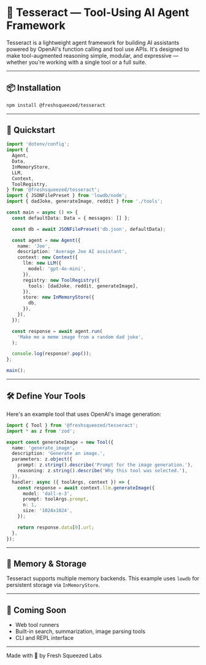 # 🧠 Tesseract — Tool-Using AI Agent Framework

Tesseract is a lightweight agent framework for building AI assistants powered by OpenAI's function calling and tool use APIs. It's designed to make tool-augmented reasoning simple, modular, and expressive — whether you're working with a single tool or a full suite.

---

## 📦 Installation

```bash
npm install @freshsqueezed/tesseract
```

---

## 🚀 Quickstart

```ts
import 'dotenv/config';
import {
  Agent,
  Data,
  InMemoryStore,
  LLM,
  Context,
  ToolRegistry,
} from '@freshsqueezed/tesseract';
import { JSONFilePreset } from 'lowdb/node';
import { dadJoke, generateImage, reddit } from './tools';

const main = async () => {
  const defaultData: Data = { messages: [] };

  const db = await JSONFilePreset('db.json', defaultData);

  const agent = new Agent({
    name: 'Joe',
    description: 'Average Joe AI assistant',
    context: new Context({
      llm: new LLM({
        model: 'gpt-4o-mini',
      }),
      registry: new ToolRegistry({
        tools: [dadJoke, reddit, generateImage],
      }),
      store: new InMemoryStore({
        db,
      }),
    }),
  });

  const response = await agent.run(
    'Make me a meme image from a random dad joke',
  );

  console.log(response?.pop());
};

main();
```

---

## 🛠 Define Your Tools

Here's an example tool that uses OpenAI's image generation:

```ts
import { Tool } from '@freshsqueezed/tesseract';
import * as z from 'zod';

export const generateImage = new Tool({
  name: 'generate_image',
  description: 'Generate an image.',
  parameters: z.object({
    prompt: z.string().describe('Prompt for the image generation.'),
    reasoning: z.string().describe('Why this tool was selected.'),
  }),
  handler: async ({ toolArgs, context }) => {
    const response = await context.llm.generateImage({
      model: 'dall-e-3',
      prompt: toolArgs.prompt,
      n: 1,
      size: '1024x1024',
    });

    return response.data[0].url;
  },
});
```

---

## 💾 Memory & Storage

Tesseract supports multiple memory backends. This example uses `lowdb` for persistent storage via `InMemoryStore`.

---

## 🧪 Coming Soon

- Web tool runners
- Built-in search, summarization, image parsing tools
- CLI and REPL interface

---

Made with 🍊 by Fresh Squeezed Labs
